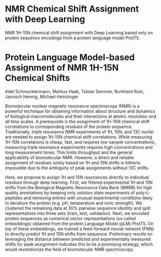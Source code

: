 # NMR Chemical Shift Assignment with Deep Learning
NMR 1H-15N chemical shift assignment with Deep Learning based only on protein sequence encodings from a protein language model ProtT5.


# Protein Language Model-based Assignment of NMR 1H-15N Chemical Shifts

Adel Schmucklermann, Markus Haak, Tobias Senoner, Burkhard Rost, Janosch Hennig, Michael Heinzinger

Biomolecular nuclear magnetic resonance spectroscopy (NMR) is a powerful technique for obtaining information about structure and dynamics of biological macromolecules and their interactions at atomic resolution and all time scales. A prerequisite is the assignment of 1H-15N chemical shift correlations to corresponding residues of the protein sequence. Traditionally, triple resonance NMR experiments of 1H, 15N, and 13C nuclei are needed to assign 1H-15N chemical shift correlations. While measuring 1H-15N correlations is cheap, fast, and requires low sample concentrations, measuring triple resonance experiments requires high concentrations and long measurement times. This limits throughput and the general applicability of biomolecular NMR. However, a direct and reliable assignment of residues solely based on 1H and 15N shifts is hitherto impossible due to the ambiguity of peak assignments without 13C shifts.

Here, we propose to assign 1H and 15N resonances directly to individual residues through deep learning. First, we filtered experimental 1H and 15N shifts from the Biological Magnetic Resonance Data Bank (BMRB) for high quality annotations by keeping only solution state experiments of poly-L-peptides and removing entries with unusual experimental conditions likely to denature the protein (e.g. pH, temperature and ionic strength). We clustered the remaining data at 30% pairwise sequence identity and split representatives into three sets (train, test, validation). Next, we encoded protein sequences as numerical vector representations (so called embeddings) obtained from the protein Language Model (pLM) ProtT5. On top of these embeddings, we trained a feed-forward neural network (FNN) to directly predict 1H and 15N shifts from sequence. Preliminary results on leveraging the distance between predicted and experimentally measured shifts for peak assignment indicates this to be a promising strategy, which would revolutionize the field of biomolecular NMR spectroscopy.
